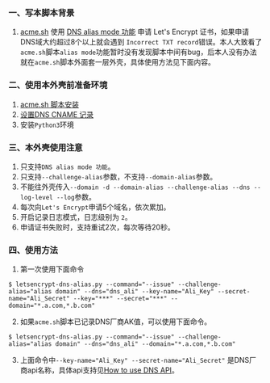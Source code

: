 ### 一、写本脚本背景
1. [acme.sh](https://github.com/Neilpang/acme.sh) 使用 [DNS alias mode 功能](https://github.com/Neilpang/acme.sh/wiki/DNS-alias-mode) 申请 Let's Encrypt 证书，如果申请DNS域大约超过8个以上就会遇到 `Incorrect TXT record`错误。本人大致看了`acme.sh`脚本`alias mode`功能暂时没有发现脚本中间有bug，后本人没有办法就在`acme.sh`脚本外面套一层外壳，具体使用方法见下面内容。

### 二、使用本外壳前准备环境
1. [acme.sh 脚本安装](https://github.com/Neilpang/acme.sh/wiki/How-to-install)
2. [设置DNS CNAME 记录](https://github.com/Neilpang/acme.sh/wiki/DNS-alias-mode)
3. 安装`Python3`环境

### 三、本外壳使用注意
1. 只支持`DNS alias mode 功能`。
2. 只支持`--challenge-alias`参数，不支持`--domain-alias`参数。
3. 不能往外壳传入`--domain -d --domain-alias --challenge-alias --dns --log-level --log`参数。
4. 每次向`Let's Encrypt`申请5个域名，依次累加。
5. 开启记录日志模式，日志级别为 `2`。
6. 申请证书失败时，支持重试2次，每次等待20秒。

### 四、使用方法
1. 第一次使用下面命令

```
$ letsencrypt-dns-alias.py --command="--issue" --challenge-alias="alias domain" --dns="dns_ali" --key-name="Ali_Key" --secret-name="Ali_Secret" --key="***" --secret="***" --domain="*.a.com,*.b.com"
```

2. 如果`acme.sh`脚本已记录DNS厂商AK值，可以使用下面命令。

```
$ letsencrypt-dns-alias.py --command="--issue" --challenge-alias="alias domain" --dns="dns_ali" --domain="*.a.com,*.b.com"
```

3. 上面命令中`--key-name="Ali_Key" --secret-name="Ali_Secret"` 是DNS厂商api名称，具体api支持见[How to use DNS API](https://github.com/Neilpang/acme.sh/wiki/dnsapi)。